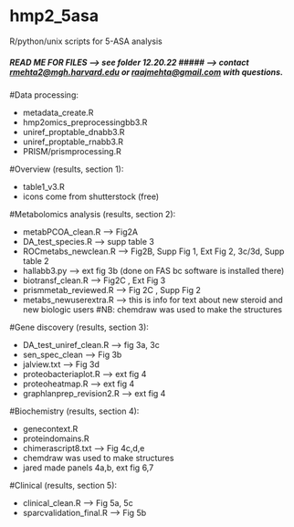 # hmp2_5asa
R/python/unix scripts for 5-ASA analysis 

##### READ ME FOR FILES --> see folder 12.20.22 ##### --> contact rmehta2@mgh.harvard.edu or raajmehta@gmail.com with questions. 

#Data processing:
- metadata_create.R		
- hmp2omics_preprocessingbb3.R	
- uniref_proptable_dnabb3.R
- uniref_proptable_rnabb3.R
- PRISM/prismprocessing.R 

#Overview (results, section 1):
- table1_v3.R		
- icons come from shutterstock (free)

#Metabolomics analysis (results, section 2): 
- metabPCOA_clean.R 		--> Fig2A 
- DA_test_species.R 		--> supp table 3 
- ROCmetabs_newclean.R 	--> Fig2B, Supp Fig 1, Ext Fig 2, 3c/3d, Supp table 2 
- hallabb3.py 			--> ext fig 3b  (done on FAS bc software is installed there)
- biotransf_clean.R		--> Fig2C , Ext Fig 3 
- prismmetab_reviewed.R 	--> Fig 2C , Supp Fig 2 
- metabs_newuserextra.R --> this is info for text about new steroid and new biologic users 
#NB: chemdraw was used to make the structures 

#Gene discovery (results, section 3): 
- DA_test_uniref_clean.R --> fig 3a, 3c
- sen_spec_clean		--> Fig 3b
- jalview.txt	--> Fig 3d 		
- proteobacteriaplot.R --> ext fig 4
- proteoheatmap.R --> ext fig 4
- graphlanprep_revision2.R --> ext fig 4
 
#Biochemistry (results, section 4): 
- genecontext.R 		
- proteindomains.R
- chimerascript8.txt  --> Fig 4c,d,e
- chemdraw was used to make structures
- jared made panels 4a,b, ext fig 6,7  

#Clinical (results, section 5): 
- clinical_clean.R	--> Fig 5a, 5c
- sparcvalidation_final.R --> Fig 5b





